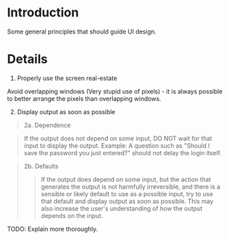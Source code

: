 # Introduction #

Some general principles that should guide UI design.


# Details #

1. Properly use the screen real-estate

Avoid overlapping windows (Very stupid use of pixels) - it is always possible to better arrange the pixels than overlapping windows.

2. Display output as soon as possible

> 2a. Dependence

> If the output does not depend on some input, DO NOT wait for that input to display the output.  Example: A question such as "Should I save the password you just entered?" should not delay the login itself.

> 2b. Defaults
> > If the output does depend on some input, but the action that generates the output is not harmfully irreversible, and there is a sensible or likely default to use as a possible input, try to use that default and display output as soon as possible.
This may also increase the user's understanding of how the output depends on the input.

TODO: Explain more thoroughly.